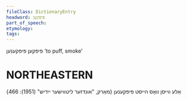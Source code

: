 ```yaml
---
fileClass: DictionaryEntry
headword: פּיפּקען
part_of_speech: 
etymology: 
tags: 
---
```

פּיפּקען
פּיפּקענען
'to puff, smoke'

NORTHEASTERN
==============

אַלע ווייסן וואָס הייסט פּיפּקענען
{מאַרק, "אונדזער ליטווישער ייִדיש" (1951): 466}
